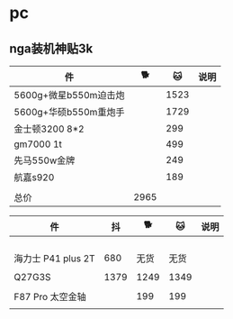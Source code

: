 # pc

## nga装机神贴3k
|件|🐕|🐱|说明|
|-|-|-|-|
|5600g+微星b550m迫击炮||1523||
|5600g+华硕b550m重炮手||1729||
|金士顿3200 8*2||299||
|gm7000 1t||499||
|先马550w金牌||249|
|航嘉s920||189|
||
|总价|2965|



|件|抖|🐕|🐱|说明|
|-|-|-|-|-|
|||||
|||||
|||||
|||||
|海力士 P41 plus 2T|680|无货|无货|
|||||
|Q27G3S|1379|1249|1349|
|||||
|F87 Pro 太空金轴||199|199|
|||||
